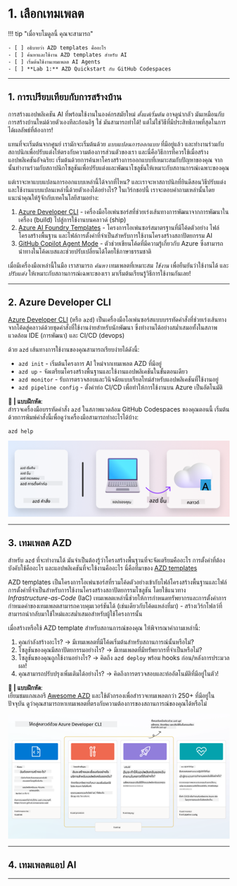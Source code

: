 <!--
CO_OP_TRANSLATOR_METADATA:
{
  "original_hash": "06d6207eff634aefcaa41739490a5324",
  "translation_date": "2025-09-24T21:29:43+00:00",
  "source_file": "workshop/docs/instructions/1-Select-AI-Template.md",
  "language_code": "th"
}
-->
# 1. เลือกเทมเพลต

!!! tip "เมื่อจบโมดูลนี้ คุณจะสามารถ"

    - [ ] อธิบายว่า AZD templates คืออะไร
    - [ ] ค้นหาและใช้งาน AZD templates สำหรับ AI
    - [ ] เริ่มต้นใช้งานเทมเพลต AI Agents
    - [ ] **Lab 1:** AZD Quickstart กับ GitHub Codespaces

---

## 1. การเปรียบเทียบกับการสร้างบ้าน

การสร้างแอปพลิเคชัน AI ที่พร้อมใช้งานในองค์กรสมัยใหม่ _ตั้งแต่เริ่มต้น_ อาจดูน่ากลัว มันเหมือนกับการสร้างบ้านใหม่ด้วยตัวเองทีละก้อนอิฐ ใช่ มันสามารถทำได้! แต่ไม่ใช่วิธีที่มีประสิทธิภาพที่สุดในการได้ผลลัพธ์ที่ต้องการ!

แทนที่จะเริ่มต้นจากศูนย์ เรามักจะเริ่มต้นด้วย _แบบแปลนการออกแบบ_ ที่มีอยู่แล้ว และทำงานร่วมกับสถาปนิกเพื่อปรับแต่งให้ตรงกับความต้องการส่วนตัวของเรา และนี่คือวิธีการที่ควรใช้เมื่อสร้างแอปพลิเคชันอัจฉริยะ เริ่มต้นด้วยการค้นหาโครงสร้างการออกแบบที่เหมาะสมกับปัญหาของคุณ จากนั้นทำงานร่วมกับสถาปนิกโซลูชันเพื่อปรับแต่งและพัฒนาโซลูชันให้เหมาะกับสถานการณ์เฉพาะของคุณ

แต่เราจะหาแบบแปลนการออกแบบเหล่านี้ได้จากที่ไหน? และเราจะหาสถาปนิกที่ยินดีสอนวิธีปรับแต่งและใช้งานแบบแปลนเหล่านี้ด้วยตัวเองได้อย่างไร? ในเวิร์กชอปนี้ เราจะตอบคำถามเหล่านั้นโดยแนะนำคุณให้รู้จักกับเทคโนโลยีสามอย่าง:

1. [Azure Developer CLI](https://aka.ms/azd) - เครื่องมือโอเพ่นซอร์สที่ช่วยเร่งเส้นทางการพัฒนาจากการพัฒนาในเครื่อง (build) ไปสู่การใช้งานบนคลาวด์ (ship)
1. [Azure AI Foundry Templates](https://ai.azure.com/templates) - โครงการโอเพ่นซอร์สมาตรฐานที่มีโค้ดตัวอย่าง ไฟล์โครงสร้างพื้นฐาน และไฟล์การตั้งค่าที่จำเป็นสำหรับการใช้งานโครงสร้างสถาปัตยกรรม AI
1. [GitHub Copilot Agent Mode](https://code.visualstudio.com/docs/copilot/chat/chat-agent-mode) - ตัวช่วยเขียนโค้ดที่มีความรู้เกี่ยวกับ Azure ซึ่งสามารถนำทางในโค้ดเบสและช่วยปรับเปลี่ยนได้โดยใช้ภาษาธรรมชาติ

เมื่อมีเครื่องมือเหล่านี้ในมือ เราสามารถ _ค้นหา_ เทมเพลตที่เหมาะสม _ใช้งาน_ เพื่อยืนยันว่าใช้งานได้ และ _ปรับแต่ง_ ให้เหมาะกับสถานการณ์เฉพาะของเรา มาเริ่มต้นเรียนรู้วิธีการใช้งานกันเลย!

---

## 2. Azure Developer CLI

[Azure Developer CLI](https://learn.microsoft.com/en-us/azure/developer/azure-developer-cli/) (หรือ `azd`) เป็นเครื่องมือโอเพ่นซอร์สแบบบรรทัดคำสั่งที่ช่วยเร่งเส้นทางจากโค้ดสู่คลาวด์ด้วยชุดคำสั่งที่ใช้งานง่ายสำหรับนักพัฒนา ซึ่งทำงานได้อย่างสม่ำเสมอทั้งในสภาพแวดล้อม IDE (การพัฒนา) และ CI/CD (devops)

ด้วย `azd` เส้นทางการใช้งานของคุณสามารถเรียบง่ายได้ดังนี้:

- `azd init` - เริ่มต้นโครงการ AI ใหม่จากเทมเพลต AZD ที่มีอยู่
- `azd up` - จัดเตรียมโครงสร้างพื้นฐานและใช้งานแอปพลิเคชันในขั้นตอนเดียว
- `azd monitor` - รับการตรวจสอบและวินิจฉัยแบบเรียลไทม์สำหรับแอปพลิเคชันที่ใช้งานอยู่
- `azd pipeline config` - ตั้งค่าท่อ CI/CD เพื่อทำให้การใช้งานบน Azure เป็นอัตโนมัติ

**🎯 | แบบฝึกหัด**: <br/> สำรวจเครื่องมือบรรทัดคำสั่ง `azd` ในสภาพแวดล้อม GitHub Codespaces ของคุณตอนนี้ เริ่มต้นด้วยการพิมพ์คำสั่งนี้เพื่อดูว่าเครื่องมือสามารถทำอะไรได้บ้าง:

```bash title="" linenums="0"
azd help
```

![Flow](../../../../../translated_images/azd-flow.19ea67c2f81eaa661db02745e9bba115874d18ce52480f2854ae6e2011d4b526.th.png)

---

## 3. เทมเพลต AZD

สำหรับ `azd` ที่จะทำงานได้ มันจำเป็นต้องรู้ว่าโครงสร้างพื้นฐานที่จะจัดเตรียมคืออะไร การตั้งค่าที่ต้องบังคับใช้คืออะไร และแอปพลิเคชันที่จะใช้งานคืออะไร นี่คือที่มาของ [AZD templates](https://learn.microsoft.com/en-us/azure/developer/azure-developer-cli/azd-templates?tabs=csharp)

AZD templates เป็นโครงการโอเพ่นซอร์สที่รวมโค้ดตัวอย่างเข้ากับไฟล์โครงสร้างพื้นฐานและไฟล์การตั้งค่าที่จำเป็นสำหรับการใช้งานโครงสร้างสถาปัตยกรรมโซลูชัน
โดยใช้แนวทาง _Infrastructure-as-Code_ (IaC) เทมเพลตเหล่านี้ช่วยให้การกำหนดทรัพยากรและการตั้งค่าการกำหนดค่าของเทมเพลตสามารถควบคุมเวอร์ชันได้ (เช่นเดียวกับโค้ดแหล่งที่มา) - สร้างเวิร์กโฟลว์ที่สามารถนำกลับมาใช้ใหม่และสม่ำเสมอสำหรับผู้ใช้โครงการนั้น

เมื่อสร้างหรือใช้ AZD template สำหรับสถานการณ์ของคุณ ให้พิจารณาคำถามเหล่านี้:

1. คุณกำลังสร้างอะไร? → มีเทมเพลตที่มีโค้ดเริ่มต้นสำหรับสถานการณ์นั้นหรือไม่?
1. โซลูชันของคุณมีสถาปัตยกรรมอย่างไร? → มีเทมเพลตที่มีทรัพยากรที่จำเป็นหรือไม่?
1. โซลูชันของคุณถูกใช้งานอย่างไร? → คิดถึง `azd deploy` พร้อม hooks ก่อน/หลังการประมวลผล!
1. คุณสามารถปรับปรุงเพิ่มเติมได้อย่างไร? → คิดถึงการตรวจสอบและท่ออัตโนมัติที่มีอยู่ในตัว!

**🎯 | แบบฝึกหัด**: <br/> 
เยี่ยมชมแกลเลอรี [Awesome AZD](https://azure.github.io/awesome-azd/) และใช้ตัวกรองเพื่อสำรวจเทมเพลตกว่า 250+ ที่มีอยู่ในปัจจุบัน ดูว่าคุณสามารถหาเทมเพลตที่ตรงกับความต้องการของสถานการณ์ของคุณได้หรือไม่

![Code](../../../../../translated_images/azd-code-to-cloud.2d9503d69d3400da091317081968b6cad59c951339fea82ebe0b5ec646a3362d.th.png)

---

## 4. เทมเพลตแอป AI

---

